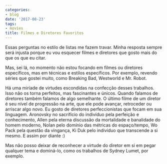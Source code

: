 ```yaml
---
categories:
- blog
date: '2017-08-23'
tags:
- movies
title: Filmes e Diretores Favoritos
---
```


Essas perguntas no estilo de listas me fazem travar. Minha resposta sempre será injusta porque eu vou esquecer filmes e diretores que gosto mais do que os que eu citar. 

Mas, sei lá, no momento não estou focando em filmes ou diretores específicos, mas em técnicas e estilos específicos. Por exemplo, revendo séries que gostei muito, como Breaking Bad, Westworld e Mr. Robot. 

Há uma miríade de virtudes escondidas na confecção desses trabalhos. Isso não os torna perfeitos, mas fascinantes e únicos. Quando falamos de diretores também falamos de algo semelhante. O último filme de um diretor é seu nível de progressão na arte, que ele pode avançar, retroceder ou arriscar algo novo. Eu gosto de diretores perfeccionistas que focam em sua linguagem. Aronovsky no sacrifício do indivíduo pela perfeição e conhecimento, Allen pela eterna discussão da mortalidade e banalidade do homem moderno, Nolan pelo domínio das métricas do espaço/tempo, Wo Pack pela questão da vingança, Ki Duk pelo indivíduo que transcende a si mesmo. E assim por diante :) 

Mas não posso deixar de reconhecer a virtude do diretor em si em pegar qualquer tema e dominá-lo, como os trabalhos de Sydney Lumet, por exemplo.